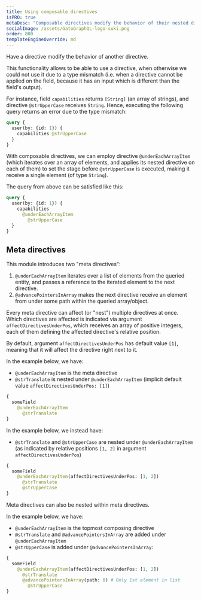 ```yaml
---
title: Using composable directives
isPRO: true
metaDesc: "Composable directives modify the behavior of their nested directives, unlocking the possibility to iterate array values in fields and applying a directive to each value."
socialImage: /assets/GatoGraphQL-logo-suki.png
order: 800
templateEngineOverride: md
---
```


Have a directive modify the behavior of another directive.

This functionality allows to be able to use a directive, when otherwise we could not use it due to a type mismatch (i.e. when a directive cannot be applied on the field, because it has an input which is different than the field's output).

For instance, field `capabilities` returns `[String]` (an array of strings), and directive `@strUpperCase` receives `String`. Hence, executing the following query returns an error due to the type mismatch:

```graphql
query {
  user(by: {id: 1}) {
    capabilities @strUpperCase
  }
}
```

With composable directives, we can employ directive `@underEachArrayItem` (which iterates over an array of elements, and applies its nested directive on each of them) to set the stage before `@strUpperCase` is executed, making it receive a single element (of type `String`).

The query from above can be satisfied like this:

```graphql
query {
  user(by: {id: 1}) {
    capabilities
      @underEachArrayItem
        @strUpperCase
  }
}
```

## Meta directives

This module introduces two "meta directives":

1. `@underEachArrayItem` iterates over a list of elements from the queried entity, and passes a reference to the iterated element to the next directive.
2. `@advancePointersInArray` makes the next directive receive an element from under some path within the queried array/object.

Every meta directive can affect (or "nest") multiple directives at once. Which directives are affected is indicated via argument `affectDirectivesUnderPos`, which receives an array of positive integers, each of them defining the affected directive's relative position.

By default, argument `affectDirectivesUnderPos` has default value `[1]`, meaning that it will affect the directive right next to it.

In the example below, we have:

- `@underEachArrayItem` is the meta directive
- `@strTranslate` is nested under `@underEachArrayItem` (implicit default value `affectDirectivesUnderPos: [1]`)

```graphql
{
  someField
    @underEachArrayItem
      @strTranslate
}
```

In the example below, we instead have:

- `@strTranslate` and `@strUpperCase` are nested under `@underEachArrayItem` (as indicated by relative positions `[1, 2]` in argument `affectDirectivesUnderPos`)

```graphql
{
  someField
    @underEachArrayItem(affectDirectivesUnderPos: [1, 2])
      @strTranslate
      @strUpperCase
}
```

Meta directives can also be nested within meta directives.

In the example below, we have:

- `@underEachArrayItem` is the topmost composing directive
- `@strTranslate` and `@advancePointersInArray` are added under `@underEachArrayItem`
- `@strUpperCase` is added under `@advancePointersInArray`:

```graphql
{
  someField
    @underEachArrayItem(affectDirectivesUnderPos: [1, 2])
      @strTranslate
      @advancePointersInArray(path: 0) # Only 1st element in list
        @strUpperCase
}
```
